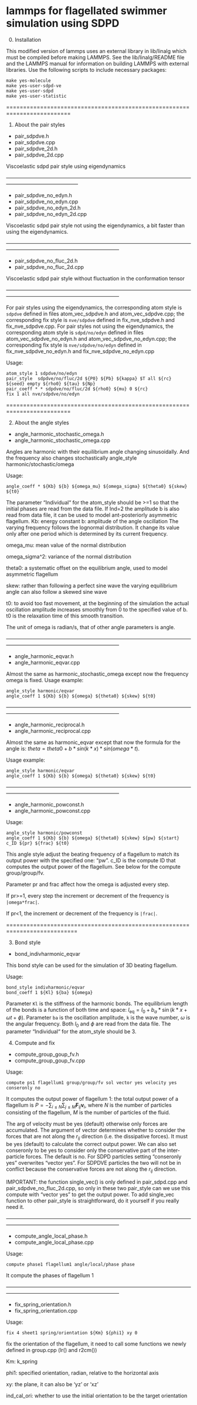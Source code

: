 # lammps for flagellated swimmer simulation using SDPD

0. Installation

This modified version of lammps uses an external library in lib/linalg which must be
compiled before making LAMMPS.  See the lib/linalg/README file and the
LAMMPS manual for information on building LAMMPS with external
libraries.
Use the following scripts to include necessary packages:

    make yes-molecule
    make yes-user-sdpd-ve
    make yes-user-sdpd
    make yes-user-statistic

=========================================================================

1. About the pair styles

- pair_sdpdve.h
- pair_sdpdve.cpp
- pair_sdpdve_2d.h
- pair_sdpdve_2d.cpp

Viscoelastic sdpd pair style using eigendynamics

——————————————————————————————————————————————————

- pair_sdpdve_no_edyn.h
- pair_sdpdve_no_edyn.cpp
- pair_sdpdve_no_edyn_2d.h
- pair_sdpdve_no_edyn_2d.cpp

Viscoelastic sdpd pair style not using the eigendynamics, a bit faster than using the eigendynamics.

——————————————————————————————————————————————————————————

- pair_sdpdve_no_fluc_2d.h
- pair_sdpdve_no_fluc_2d.cpp

Viscoelastic sdpd pair style without fluctuation in the conformation tensor

——————————————————————————————————————————————————————————

For pair styles using the eigendynamics, the corresponding atom style is `sdpdve` defined in files atom_vec_sdpdve.h and atom_vec_sdpdve.cpp; the corresponding fix style is `nve/sdpdve` defined in fix_nve_sdpdve.h and fix_nve_sdpdve.cpp.
For pair styles not using the eigendynamics, the corresponding atom style is `sdpd/no/edyn` defined in files atom_vec_sdpdve_no_edyn.h and atom_vec_sdpdve_no_edyn.cpp; the corresponding fix style is `nve/sdpdve/no/edyn` defined in fix_nve_sdpdve_no_edyn.h and fix_nve_sdpdve_no_edyn.cpp

Usage:

    atom_style 1 sdpdve/no/edyn
    pair_style  sdpdve/no/fluc/2d ${P0} ${Pb} ${kappa} $T all ${rc} ${seed} empty ${rho0} ${tau} ${Np}
    pair_coeff * * sdpdve/no/fluc/2d ${rho0} ${mu} 0 ${rc}
    fix 1 all nve/sdpdve/no/edyn

=========================================================================

2. About the angle styles

- angle_harmonic_stochastic_omega.h
- angle_harmonic_stochastic_omega.cpp

Angles are harmonic with their equilibrium angle changing sinusoidally.  And the frequency also changes stochastically
angle_style harmonic/stochastic/omega

Usage: 

    angle_coeff * ${Kb} ${b} ${omega_mu} ${omega_sigma} ${theta0} ${skew} ${t0}

The parameter “Individual“  for the atom_style should be >=1 so that the initial phases are read from the data file.
If Ind=2 the amplitude b is also read from data file, it can be used to model ant-posteriorly asymmetric flagellum.
Kb: energy constant
b: amplitude of the angle oscillation
The varying frequency follows the lognormal distribution. It change its value only after one period which is determined by its current frequency.

omega_mu: mean value of the normal distribution

omega_sigma^2: variance of the normal distribution

theta0: a systematic offset on the equilibrium angle, used to model asymmetric flagellum

skew: rather than following a perfect sine wave the varying equilibrium angle can also follow a skewed sine wave

t0:  to avoid too fast movement, at the beginning of the simulation the actual oscillation amplitude increases smoothly from 0 to the specified value of b. t0 is the relaxation time of this smooth transition.

The unit of omega is radian/s, that of other angle parameters is angle.

——————————————————————————————————————————————————————————

- angle_harmonic_eqvar.h
- angle_harmonic_eqvar.cpp

Almost the same as harmonic_stochastic_omega except now the frequency omega is fixed.
Usage example:

    angle_style harmonic/eqvar
    angle_coeff 1 ${Kb} ${b} ${omega} ${theta0} ${skew} ${t0}

——————————————————————————————————————————————————————————

- angle_harmonic_reciprocal.h
- angle_harmonic_reciprocal.cpp

Almost the same as harmonic_eqvar except that now the formula for the angle is:
$theta = theta0 + b*sin(k*x)*sin(omega*t)$. 

Usage example:

    angle_style harmonic/eqvar
    angle_coeff 1 ${Kb} ${b} ${omega} ${theta0} ${skew} ${t0}


——————————————————————————————————————————————————————————


- angle_harmonic_powconst.h
- angle_harmonic_powconst.cpp

Usage:

    angle_style harmonic/powconst
    angle_coeff 1 ${Kb} ${b} ${omega} ${theta0} ${skew} ${pw} ${start} c_ID ${pr} ${frac} ${t0}

This angle style adjust the beating frequency of a flagellum to match its output power with the specified one: “pw”.
c_ID is the compute ID that computes the output power of the flagellum. See below for the compute group/group/fv.

Parameter pr and frac affect how the omega is adjusted every step.

If pr>=1, every step the increment or decrement of the frequency is `|omega*frac|`.

If pr<1, the increment or decrement of the frequency is `|frac|`.

===========================================================================

3. Bond style

- bond_indivharmonic_eqvar

This bond style can be used for the simulation of 3D beating flagellum. 

Usage:

    bond_style indivharmonic/eqvar
    bond_coeff 1 ${Kl} ${ba} ${omega}

Parameter `Kl` is the stiffness of the harmonic bonds. The equilibrium length of the bonds is a function of both time and space: $l_\mathrm{eq} = l_0 + b_a*\sin(k*x+\omega t + \phi)$. Parameter `ba` is the oscillation amplitude, `k` is the wave number, $\omega$ is the angular frequency. Both $l_0$ and $\phi$ are read from the data file. The parameter “Individual“  for the atom_style should be 3.

4. Compute and fix 

- compute_group_goup_fv.h
- compute_group_goup_fv.cpp

Usage:

    compute ps1 flagellum1 group/group/fv sol vector yes velocity yes conseronly no

It computes the output power of flagellum 1: the total output power of a flagellum is $P = -\sum_{i\le N} \sum_{j\le M} \mathbf{F}_{ij}\mathbf{v}_i$, where $N$ is the number of particles consisting of the flagellum, $M$ is the number of particles of the fluid.

The arg of velocity must be yes (default) otherwise only forces are accumulated.
The argument of vector determines whether to consider the forces that are not along the $r_{ij}$ direction (i.e. the dissipative forces). It must be yes (default) to calculate the correct output power. We can also set conseronly to be yes to consider only the conservative part of the inter-particle forces. The default is no. For SDPD particles setting “conseronly yes” overwrites “vector yes”. For SDPDVE particles the two will not be in conflict because the conservative forces are not along the $r_{ij}$ direction.

IMPORTANT: the function single_vec() is only defined in pair_sdpd.cpp and pair_sdpdve_no_fluc_2d.cpp, so only in these two pair_style can we use this compute with “vector yes” to get the output power. To add single_vec function to other pair_style is straightforward, do it yourself if you really need it.

——————————————————————————————————————————————————————————

- compute_angle_local_phase.h
- compute_angle_local_phase.cpp

Usage:

    compute phase1 flagellum1 angle/local/phase phase

It compute the phases of flagellum 1

——————————————————————————————————————————————————————————

- fix_spring_orientation.h
- fix_spring_orientation.cpp

Usage:

    fix 4 sheet1 spring/orientation ${Km} ${phi1} xy 0

fix the orientation of the flagellum, it need to call some functions we newly defined in group.cpp (lr() and r2cm())

Km: k_spring

phi1: specified orientation, radian, relative to the horizontal axis

xy: the plane, it can also be ‘yz’ or ‘xz’

ind_cal_ori: whether to use the initial orientation to be the target orientation

